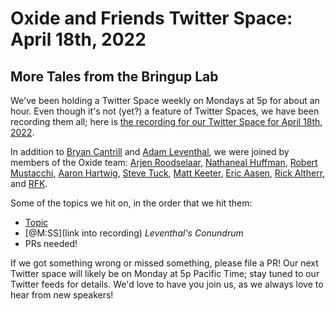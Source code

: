 # Oxide and Friends Twitter Space: April 18th, 2022

## More Tales from the Bringup Lab

We've been holding a Twitter Space weekly on Mondays at 5p for about an hour.
Even though it's not (yet?) a feature of Twitter Spaces, we have been
recording them all; here is
[the recording for our Twitter Space for April 18th, 2022](https://youtu.be/HCkuCkp3Zoo).

In addition to
[Bryan Cantrill](https://twitter.com/bcantrill) and
[Adam Leventhal](https://twitter.com/ahl),
we were joined by members of the Oxide team:
[Arjen Roodselaar](https://twitter.com/arjenroodselaar),
[Nathaneal Huffman](https://twitter.com/SyntheticGate),
[Robert Mustacchi](https://twitter.com/rmustacc),
[Aaron Hartwig](https://twitter.com/AaronHartwig1),
[Steve Tuck](https://twitter.com/sdtuck),
[Matt Keeter](https://twitter.com/impraxical),
[Eric Aasen](https://twitter.com/random_enginerd),
[Rick Altherr](https://twitter.com/mxshift),
and [RFK](https://twitter.com/RobertFKeith).

Some of the topics we hit on, in the order that we hit them:

- [Topic](link)
- [@M:SS](link into recording)
  *Leventhal's Conundrum*
- PRs needed!

If we got something wrong or missed something, please file a PR!
Our next Twitter space will likely be on Monday at 5p Pacific Time; stay tuned
to our Twitter feeds for details.  We'd love to have you join us, as we
always love to hear from new speakers!

